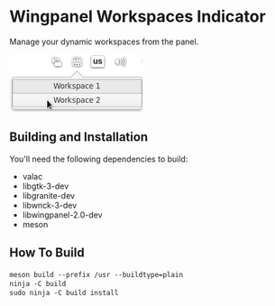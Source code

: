 # Wingpanel Workspaces Indicator

Manage your dynamic workspaces from the panel.

![Screenshot](data/screenshot1.png)

## Building and Installation

You'll need the following dependencies to build:
* valac
* libgtk-3-dev
* libgranite-dev
* libwnck-3-dev
* libwingpanel-2.0-dev
* meson

## How To Build

    meson build --prefix /usr --buildtype=plain
    ninja -C build
    sudo ninja -C build install
